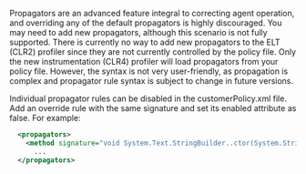 <!--
title: "Level 2 Rules - Propagator Rules"
description: "Information on .NET Instrumentation Propagator Rules"
tags: "customization rules level agent .Net instrumentation propagator"
-->

Propagators are an advanced feature integral to correcting agent operation, and overriding any of the default propagators is highly discouraged.  You may need to add new propagators, although this scenario is not fully supported.  There is currently no way to add new propagators to the ELT (CLR2) profiler since they are not currently controlled by the policy file.  Only the new instrumentation (CLR4) profiler will load propagators from your policy file.  However, the syntax is not very user-friendly, as propagation is complex and propagator rule syntax is subject to change in future versions.

Individual propagator rules can be disabled in the customerPolicy.xml file.  Add an override rule with the same signature and set its enabled attribute as false.  For example:

```xml
  <propagators>
    <method signature="void System.Text.StringBuilder..ctor(System.String)" enabled="false" />
      ...
  </propagators>  
```
